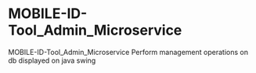 # MOBILE-ID-Tool_Admin_Microservice
MOBILE-ID-Tool_Admin_Microservice Perform management operations on db displayed on java swing
